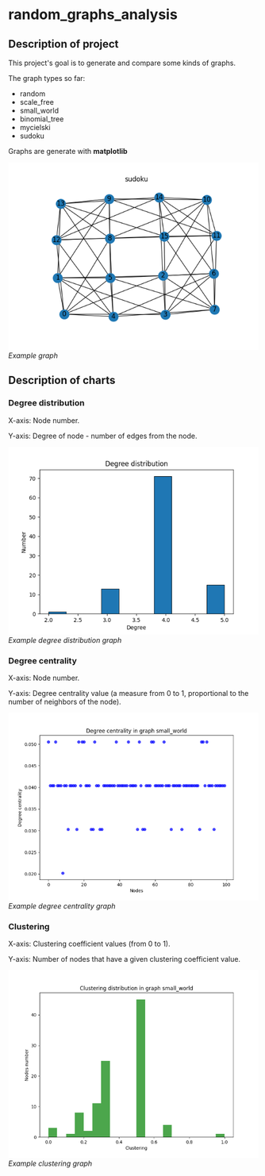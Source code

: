 # random_graphs_analysis

## Description of project

This project's goal is to generate and compare some kinds of graphs.

The graph types so far:
* random
* scale_free
* small_world
* binomial_tree
* mycielski
* sudoku

Graphs are generate with **matplotlib**

![img.png](images/img.png "Example graph")
<br/>_Example graph_


## Description of charts

### Degree distribution
X-axis: Node number.

Y-axis: Degree of node - number of edges from the node.

![img.png](images/degree_distribution.png "Example degree distribution graph")
<br/>_Example degree distribution graph_

### Degree centrality
X-axis: Node number.

Y-axis: Degree centrality value (a measure from 0 to 1, proportional to the number of neighbors of the node).

![img.png](images/degree_centrality.png "Example degree centrality graph")
<br/>_Example degree centrality graph_

### Clustering
X-axis: Clustering coefficient values (from 0 to 1).

Y-axis: Number of nodes that have a given clustering coefficient value.

![img.png](images/clustering_distribution.png "Example clustering graph")
<br/>_Example clustering graph_


